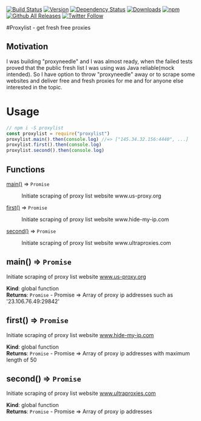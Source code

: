 [![Build Status](https://travis-ci.org/selfrefactor/proxyneedle.svg?branch=master)](https://travis-ci.org/selfrefactor/proxyneedle)
[![Version](https://img.shields.io/npm/v/proxyneedle.svg)](https://www.npmjs.com/package/proxyneedle)
[![Dependency Status](https://david-dm.org/selfrefactor/proxyneedle.svg)](https://david-dm.org/selfrefactor/proxyneedle)
[![Downloads](https://img.shields.io/npm/dt/proxyneedle.svg)](https://www.npmjs.com/package/proxyneedle)
[![npm](https://img.shields.io/npm/dm/proxyneedle.svg?maxAge=2592000?style=flat-square)]()
[![Github All Releases](https://img.shields.io/github/downloads/selfrefactor/proxyneedle/total.svg?maxAge=2592000)]()
[![Twitter Follow](https://img.shields.io/twitter/follow/self_refactor.svg?style=social&label=Follow&maxAge=2592000?style=flat-square)]()

#Proxylist - get fresh free proxies

## Motivation

I was building "proxyneedle" and I was almost ready, when the failed tests
proved that the public fresh list I was using was Java reliable(mock intended). 
So I have option to throw "proxyneedle" away or to scrape some websites and 
deliver free and fresh proxies for me and for anyone else interested in the topic.

# Usage

```javascript
// npm i -S proxylist
const proxylist = require("proxylist")
proxylist.main().then(console.log) //=> ["145.34.32.156:4440", ...]
proxylist.first().then(console.log)
proxylist.second().then(console.log)
```

## Functions

<dl>
<dt><a href="#main">main()</a> ⇒ <code>Promise</code></dt>
<dd><p>Initiate scraping of proxy list website www.us-proxy.org</p>
</dd>
<dt><a href="#first">first()</a> ⇒ <code>Promise</code></dt>
<dd><p>Initiate scraping of proxy list website www.hide-my-ip.com</p>
</dd>
<dt><a href="#second">second()</a> ⇒ <code>Promise</code></dt>
<dd><p>Initiate scraping of proxy list website www.ultraproxies.com</p>
</dd>
</dl>

<a name="main"></a>

## main() ⇒ <code>Promise</code>
Initiate scraping of proxy list website www.us-proxy.org

**Kind**: global function  
**Returns**: <code>Promise</code> - Promise => Array of proxy ip addresses such as '23.106.76.49:29842'  
<a name="first"></a>

## first() ⇒ <code>Promise</code>
Initiate scraping of proxy list website www.hide-my-ip.com

**Kind**: global function  
**Returns**: <code>Promise</code> - Promise => Array of proxy ip addresses with maximum length of 50  
<a name="second"></a>

## second() ⇒ <code>Promise</code>
Initiate scraping of proxy list website www.ultraproxies.com

**Kind**: global function  
**Returns**: <code>Promise</code> - Promise => Array of proxy ip addresses  
